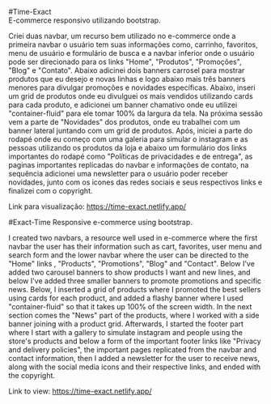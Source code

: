 #Time-Exact<br>
E-commerce responsivo utilizando bootstrap.

Criei duas navbar, um recurso bem utilizado no e-commerce onde a primeira navbar o usuário tem suas informações como, carrinho, favoritos, menu de usuário e formulário de busca e a navbar inferior onde o usuário pode ser direcionado para os links "Home", "Produtos", "Promoções", "Blog" e "Contato". Abaixo adicinei dois banners carrosel para mostrar produtos que eu desejo e novas linhas e logo abaixo mais três banners menores para divulgar promoções e novidades específicas. Abaixo, inseri um grid de produtos onde eu divulguei os mais vendidos utilizando cards para cada produto, e adicionei um banner chamativo onde eu utilizei "container-fluid" para ele tomar 100% da largura da tela. Na próxima sessão vem a parte de "Novidades" dos produtos, onde eu trabalhei com um banner lateral juntando com um grid de produtos. Após, iniciei a parte do rodapé onde eu começo com uma galeria para simular o instagram e as pessoas utilizando os produtos da loja e abaixo um formulário dos links importantes do rodapé como "Políticas de privacidades e de entrega", as paginas importantes replicadas do navbar e informações de contato, na sequência adicionei uma newsletter para o usuário poder receber novidades, junto com os icones das redes sociais e seus respectivos links e finalizei com o copyright.

Link para visualização: https://time-exact.netlify.app/


#Exact-Time
Responsive e-commerce using bootstrap.

I created two navbars, a resource well used in e-commerce where the first navbar the user has their information such as cart, favorites, user menu and search form and the lower navbar where the user can be directed to the "Home" links , "Products", "Promotions", "Blog" and "Contact". Below I've added two carousel banners to show products I want and new lines, and below I've added three smaller banners to promote promotions and specific news. Below, I inserted a grid of products where I promoted the best sellers using cards for each product, and added a flashy banner where I used "container-fluid" so that it takes up 100% of the screen width. In the next section comes the "News" part of the products, where I worked with a side banner joining with a product grid. Afterwards, I started the footer part where I start with a gallery to simulate instagram and people using the store's products and below a form of the important footer links like "Privacy and delivery policies", the important pages replicated from the navbar and contact information, then I added a newsletter for the user to receive news, along with the social media icons and their respective links, and ended with the copyright.

Link to view: https://time-exact.netlify.app/
